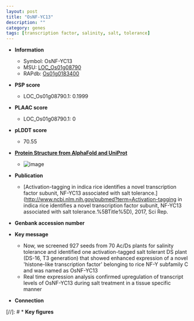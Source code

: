 ```yaml
---
layout: post
title: "OsNF-YC13"
description: ""
category: genes
tags: [transcription factor, salinity, salt, tolerance]
---
```


* **Information**  
    + Symbol: OsNF-YC13  
    + MSU: [LOC_Os01g08790](http://rice.plantbiology.msu.edu/cgi-bin/ORF_infopage.cgi?orf=LOC_Os01g08790)  
    + RAPdb: [Os01g0183400](http://rapdb.dna.affrc.go.jp/viewer/gbrowse_details/irgsp1?name=Os01g0183400)  

* **PSP score**  
    + LOC_Os01g08790.1: 0.1999 

* **PLAAC score**  
    + LOC_Os01g08790.1: 0 

* **pLDDT score**
    + 70.55

* **[Protein Structure from AlphaFold and UniProt](https://www.uniprot.org/uniprotkb/Q0JQ38/entry#structure)**
    + ![image](https://ricepsp.github.io/images/Q0/AF-Q0JQ38-F1.png)

* **Publication**  
    + [Activation-tagging in indica rice identifies a novel transcription factor subunit, NF-YC13 associated with salt tolerance.](http://www.ncbi.nlm.nih.gov/pubmed?term=Activation-tagging in indica rice identifies a novel transcription factor subunit, NF-YC13 associated with salt tolerance.%5BTitle%5D), 2017, Sci Rep.

* **Genbank accession number**  

* **Key message**  
    + Now, we screened 927 seeds from 70 Ac/Ds plants for salinity tolerance and identified one activation-tagged salt tolerant DS plant (DS-16, T3 generation) that showed enhanced expression of a novel 'histone-like transcription factor' belonging to rice NF-Y subfamily C and was named as OsNF-YC13
    + Real time expression analysis confirmed upregulation of transcript levels of OsNF-YC13 during salt treatment in a tissue specific manner

* **Connection**  

[//]: # * **Key figures**  


